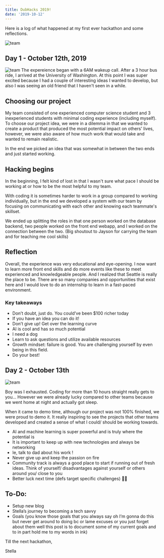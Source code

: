 ```yaml
---
title: DubHacks 2019!
date: '2019-10-12'
---
```


Here is a log of what happened at my first ever hackathon and some reflections. 

![team](/images/blog/dubhacks1.jpg)

## Day 1 - October 12th, 2019 
![team](/images/blog/dubhacks2.jpg)
The expereience began with a 6AM wakeup call. After a 3 hour bus ride, I arrived at the University of Washington. At this point I was super excited because I had a couple of interesting ideas I wanted to develop, but also I was seeing an old friend that I haven't seen in a while. 

## Choosing our project
My team consisted of one experienced computer science student and 3 inexperienced students with minimal coding experience (including myself). To choose our project idea, we were in a dilemma in that we wanted to create a product that produced the most potential impact on others' lives, however, we were also aware of how much work that would take and wanted to remain realistic. 

In the end we picked an idea that was somewhat in between the two ends and just started working. 

## Hacking begins
In the beginning, I felt kind of lost in that I wasn't sure what pace I should be working at or how to be the most helpful to my team. 

With coding it is sometimes harder to work in a group compared to working individually, but in the end we developed a system with our team by focusing on communicating with each other and knowing each teammate's skillset. 

We ended up splitting the roles in that one person worked on the database backend, two people worked on the front end webapp, and I worked on the connection between the two. (Big shoutout to Jayson for carrying the team and for teaching me cool skills) 


## Reflection
Overall, the experience was very educational and eye-opening. I now want to learn more front end skills and do more events like these to meet experienced and knowledgeable people. And I realized that Seattle is really the place to be. There are so many companies and opportunities that exist here and I would love to do an internship to learn in a fast-paced environment. 

### Key takeaways
- Don’t doubt, just do. You could’ve been $100 richer today
- If you have an idea you can do it!
- Don’t give up! Get over the learning curve
- AI is cool and has so much potential
- I need a dog
- Learn to ask questions and utilize available resources
- Growth mindset: failure is good. You are challenging yourself by even being in this field. 
- Do your best!

## Day 2 - October 13th

![team](/images/blog/dubhacks3.jpg)

Boy was I exhausted. Coding for more than 10 hours straight really gets to you... However we were already lucky compared to other teams because we went home at night and actually got sleep. 

When it came to demo time, although our project was not 100% finished, we were proud to demo it. It really inspiring to see the projects that other teams developed and created a sense of what I could/ should be working towards. 

- AI and machine learning is super powerful and is truly where the potential is
- It is important to keep up with new technologies and always be networking
- Ie, talk to dad about his work !
- Never give up and keep the passion on fire
- Community track is always a good place to start if running out of fresh ideas. Think of yourself/ disadvantages against yourself or others around you/ close to you
- Better luck next time (defs target specific challenges) 💪🏼

## To-Do: 
- Setup new blog
- Stella’s journey to becoming a tech savvy
- Goals (you know those goals that you always say oh I’m gonna do this but never get around to doing bc or lame excuses or you just forget about them well this post is to document some of my current goals and to in part hold me to my words in ink)


Till the next hackathon, 

Stella